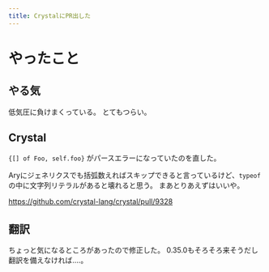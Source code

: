 ```yaml
---
title: CrystalにPR出した
---
```


# やったこと

## やる気

低気圧に負けまくっている。
とてもつらい。

## Crystal

`{[] of Foo, self.foo}` がパースエラーになっていたのを直した。

Aryにジェネリクスでも括弧数えればスキップできると言っているけど、`typeof`の中に文字列リテラルがあると壊れると思う。
まあとりあえずはいいや。

<https://github.com/crystal-lang/crystal/pull/9328>

## 翻訳

ちょっと気になるところがあったので修正した。
0.35.0もそろそろ来そうだし翻訳を備えなければ‥‥。
